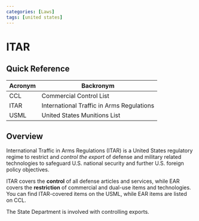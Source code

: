```yaml
---
categories: [Laws]
tags: [united states]
---
```


# ITAR

## Quick Reference

| Acronym | Backronym |
| - | - |
| CCL | Commercial Control List |
| ITAR | International Traffic in Arms Regulations |
| USML | United States Munitions List |

## Overview

International Traffic in Arms Regulations (ITAR) is a United States regulatory regime to restrict and *control the export* of defense and military related technologies to safeguard U.S. national security and further U.S. foreign policy objectives.

ITAR covers the **control** of all defense articles and services, while EAR covers the **restriction** of commercial and dual-use items and technologies. You can find ITAR-covered items on the USML, while EAR items are listed on CCL.

The State Department is involved with controlling exports.
